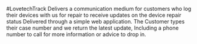 #LovetechTrack
Delivers a communication medium for customers who log their devices with us for repair to receive updates on the device repair status
Delivered through a simple web application. The Customer types their case number and we return the latest update, Including a phone 
number to call for more information or advice to drop in.